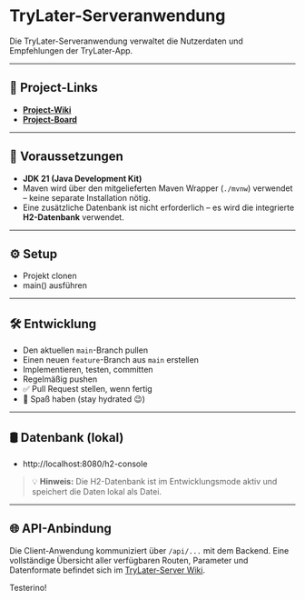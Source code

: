 # TryLater-Serveranwendung
Die TryLater-Serveranwendung verwaltet die Nutzerdaten und Empfehlungen der TryLater-App.

---

## 🔗 Project-Links
- **[Project-Wiki](https://github.com/SpaghettiCodeGang/TryLater-Server/wiki)**
- **[Project-Board](https://github.com/orgs/SpaghettiCodeGang/projects/1)**

---

## 🧰 Voraussetzungen
- **JDK 21 (Java Development Kit)**
- Maven wird über den mitgelieferten Maven Wrapper (`./mvnw`) verwendet – keine separate Installation nötig.
- Eine zusätzliche Datenbank ist nicht erforderlich – es wird die integrierte **H2-Datenbank** verwendet.

---

## ⚙️ Setup
- Projekt clonen
- main() ausführen

---

## 🛠️ Entwicklung
- Den aktuellen `main`-Branch pullen
- Einen neuen `feature`-Branch aus `main` erstellen
- Implementieren, testen, committen
- Regelmäßig pushen
- ✅ Pull Request stellen, wenn fertig
- 🧃 Spaß haben (stay hydrated 😉)

---

## 🛢️ Datenbank (lokal)
- http://localhost:8080/h2-console
> 💡 **Hinweis:** Die H2-Datenbank ist im Entwicklungsmode aktiv und speichert die Daten lokal als Datei.

---

## 🌐 API-Anbindung

Die Client-Anwendung kommuniziert über `/api/...` mit dem Backend.
Eine vollständige Übersicht aller verfügbaren Routen, Parameter und Datenformate befindet sich im [TryLater-Server Wiki](https://github.com/SpaghettiCodeGang/TryLater-Server/wiki).

Testerino!